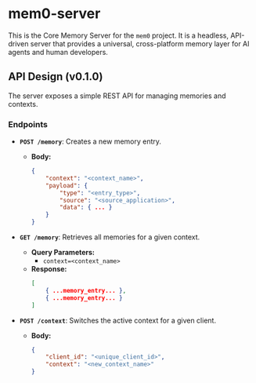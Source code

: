 # mem0-server

This is the Core Memory Server for the `mem0` project. It is a headless, API-driven server that provides a universal, cross-platform memory layer for AI agents and human developers.

## API Design (v0.1.0)

The server exposes a simple REST API for managing memories and contexts.

### Endpoints

*   **`POST /memory`**: Creates a new memory entry.
    *   **Body:**
        ```json
        {
            "context": "<context_name>",
            "payload": {
                "type": "<entry_type>",
                "source": "<source_application>",
                "data": { ... }
            }
        }
        ```

*   **`GET /memory`**: Retrieves all memories for a given context.
    *   **Query Parameters:**
        *   `context=<context_name>`
    *   **Response:**
        ```json
        [
            { ...memory_entry... },
            { ...memory_entry... }
        ]
        ```

*   **`POST /context`**: Switches the active context for a given client.
    *   **Body:**
        ```json
        {
            "client_id": "<unique_client_id>",
            "context": "<new_context_name>"
        }
        ```

